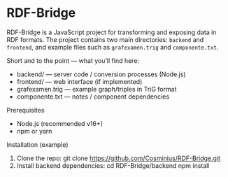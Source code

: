 # RDF-Bridge

RDF-Bridge is a JavaScript project for transforming and exposing data in RDF formats. The project contains two main directories: `backend` and `frontend`, and example files such as `grafexamen.trig` and `componente.txt`.

Short and to the point — what you’ll find here:
- backend/ — server code / conversion processes (Node.js)
- frontend/ — web interface (if implemented)
- grafexamen.trig — example graph/triples in TriG format
- componente.txt — notes / component dependencies

Prerequisites
- Node.js (recommended v16+)
- npm or yarn

Installation (example)
1. Clone the repo:
   git clone https://github.com/Cosminius/RDF-Bridge.git
2. Install backend dependencies:
   cd RDF-Bridge/backend
   npm install
